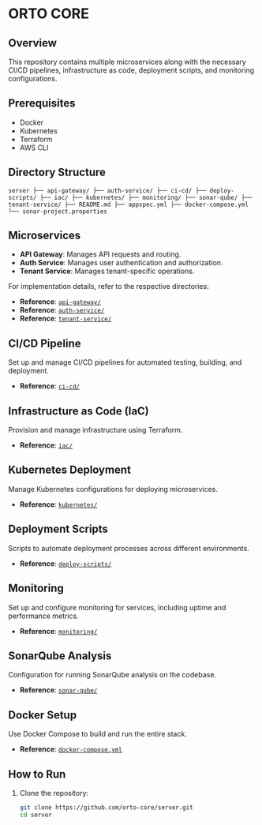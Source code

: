 
# ORTO CORE

## Overview
This repository contains multiple microservices along with the necessary CI/CD pipelines, infrastructure as code, deployment scripts, and monitoring configurations.

## Prerequisites
- Docker
- Kubernetes
- Terraform
- AWS CLI

## Directory Structure
`
server
├── api-gateway/
├── auth-service/
├── ci-cd/
├── deploy-scripts/
├── iac/
├── kubernetes/
├── monitoring/
├── sonar-qube/
├── tenant-service/
├── README.md
├── appspec.yml
├── docker-compose.yml
└── sonar-project.properties
`

## Microservices
- **API Gateway**: Manages API requests and routing.
- **Auth Service**: Manages user authentication and authorization.
- **Tenant Service**: Manages tenant-specific operations.

For implementation details, refer to the respective directories:
- **Reference**: [`api-gateway/`](./api-gateway/)
- **Reference**: [`auth-service/`](./auth-service/)
- **Reference**: [`tenant-service/`](./tenant-service/)

## CI/CD Pipeline
Set up and manage CI/CD pipelines for automated testing, building, and deployment.

- **Reference**: [`ci-cd/`](./ci-cd/)

## Infrastructure as Code (IaC)
Provision and manage infrastructure using Terraform.

- **Reference**: [`iac/`](./iac/)

## Kubernetes Deployment
Manage Kubernetes configurations for deploying microservices.

- **Reference**: [`kubernetes/`](./kubernetes/)

## Deployment Scripts
Scripts to automate deployment processes across different environments.

- **Reference**: [`deploy-scripts/`](./deploy-scripts/)

## Monitoring
Set up and configure monitoring for services, including uptime and performance metrics.

- **Reference**: [`monitoring/`](./monitoring/)

## SonarQube Analysis
Configuration for running SonarQube analysis on the codebase.

- **Reference**: [`sonar-qube/`](./sonar-qube/)

## Docker Setup
Use Docker Compose to build and run the entire stack.

- **Reference**: [`docker-compose.yml`](./docker-compose.yml)

## How to Run
1. Clone the repository:
   ```bash
   git clone https://github.com/orto-core/server.git
   cd server
